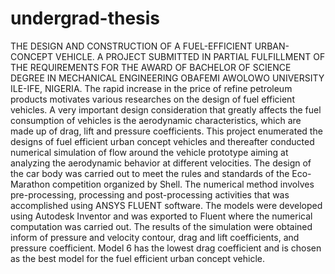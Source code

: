 # undergrad-thesis
THE DESIGN AND CONSTRUCTION OF A FUEL-EFFICIENT URBAN-CONCEPT VEHICLE. 
A PROJECT SUBMITTED IN PARTIAL FULFILLMENT OF THE REQUIREMENTS FOR THE AWARD OF BACHELOR OF SCIENCE DEGREE IN MECHANICAL ENGINEERING OBAFEMI AWOLOWO UNIVERSITY ILE-IFE, NIGERIA.
The rapid increase in the price of refine petroleum products motivates various researches on the design of fuel efficient vehicles. A very important design consideration that greatly affects the fuel consumption of vehicles is the aerodynamic characteristics, which are made up of drag, lift and pressure coefficients. This project enumerated the designs of fuel efficient urban concept vehicles and thereafter conducted numerical simulation of flow around the vehicle prototype aiming at analyzing the aerodynamic behavior at different velocities. The design of the car body was carried out to meet the rules and standards of the Eco-Marathon competition organized by Shell. The numerical method involves pre-processing, processing and post-processing activities that was accomplished using ANSYS FLUENT software. The models were developed using Autodesk Inventor and was exported to Fluent where the numerical computation was carried out. The results of the simulation were obtained inform of pressure and velocity contour, drag and lift coefficients, and pressure coefficient. Model 6 has the lowest drag coefficient and is chosen as the best model for the fuel efficient urban concept vehicle.
